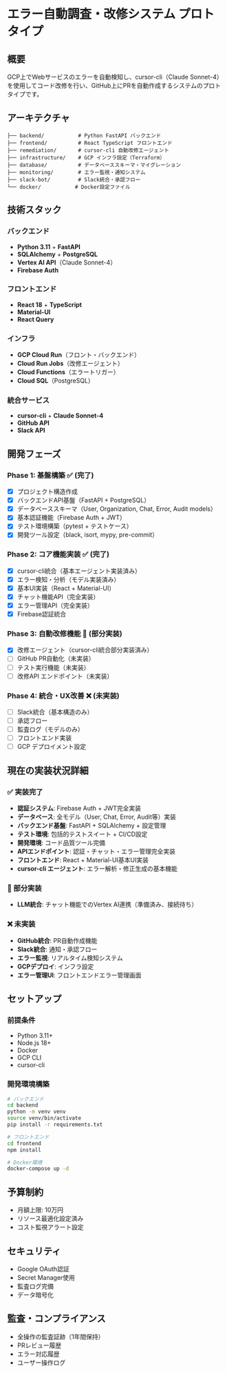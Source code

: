 # エラー自動調査・改修システム プロトタイプ

## 概要
GCP上でWebサービスのエラーを自動検知し、cursor-cli（Claude Sonnet-4）を使用してコード改修を行い、GitHub上にPRを自動作成するシステムのプロトタイプです。

## アーキテクチャ
```
├── backend/           # Python FastAPI バックエンド
├── frontend/          # React TypeScript フロントエンド
├── remediation/       # cursor-cli 自動改修エージェント
├── infrastructure/    # GCP インフラ設定（Terraform）
├── database/          # データベーススキーマ・マイグレーション
├── monitoring/        # エラー監視・通知システム
├── slack-bot/         # Slack統合・承認フロー
└── docker/           # Docker設定ファイル
```

## 技術スタック

### バックエンド
- **Python 3.11** + **FastAPI**
- **SQLAlchemy** + **PostgreSQL**
- **Vertex AI API**（Claude Sonnet-4）
- **Firebase Auth**

### フロントエンド
- **React 18** + **TypeScript**
- **Material-UI**
- **React Query**

### インフラ
- **GCP Cloud Run**（フロント・バックエンド）
- **Cloud Run Jobs**（改修エージェント）
- **Cloud Functions**（エラートリガー）
- **Cloud SQL**（PostgreSQL）

### 統合サービス
- **cursor-cli** + **Claude Sonnet-4**
- **GitHub API**
- **Slack API**

## 開発フェーズ

### Phase 1: 基盤構築 ✅ (完了)
- [x] プロジェクト構造作成
- [x] バックエンドAPI基盤（FastAPI + PostgreSQL）
- [x] データベーススキーマ（User, Organization, Chat, Error, Audit models）
- [x] 基本認証機能（Firebase Auth + JWT）
- [x] テスト環境構築（pytest + テストケース）
- [x] 開発ツール設定（black, isort, mypy, pre-commit）

### Phase 2: コア機能実装 ✅ (完了)
- [x] cursor-cli統合（基本エージェント実装済み）
- [x] エラー検知・分析（モデル実装済み）
- [x] 基本UI実装（React + Material-UI）
- [x] チャット機能API（完全実装）
- [x] エラー管理API（完全実装）
- [x] Firebase認証統合

### Phase 3: 自動改修機能 🚧 (部分実装)
- [x] 改修エージェント（cursor-cli統合部分実装済み）
- [ ] GitHub PR自動化（未実装）
- [ ] テスト実行機能（未実装）
- [ ] 改修API エンドポイント（未実装）

### Phase 4: 統合・UX改善 ❌ (未実装)
- [ ] Slack統合（基本構造のみ）
- [ ] 承認フロー
- [ ] 監査ログ（モデルのみ）
- [ ] フロントエンド実装
- [ ] GCP デプロイメント設定

## 現在の実装状況詳細

### ✅ 実装完了
- **認証システム**: Firebase Auth + JWT完全実装
- **データベース**: 全モデル（User, Chat, Error, Audit等）実装
- **バックエンド基盤**: FastAPI + SQLAlchemy + 設定管理
- **テスト環境**: 包括的テストスイート + CI/CD設定
- **開発環境**: コード品質ツール完備
- **APIエンドポイント**: 認証・チャット・エラー管理完全実装
- **フロントエンド**: React + Material-UI基本UI実装
- **cursor-cli エージェント**: エラー解析・修正生成の基本機能

### 🚧 部分実装
- **LLM統合**: チャット機能でのVertex AI連携（準備済み、接続待ち）

### ❌ 未実装
- **GitHub統合**: PR自動作成機能
- **Slack統合**: 通知・承認フロー
- **エラー監視**: リアルタイム検知システム
- **GCPデプロイ**: インフラ設定
- **エラー管理UI**: フロントエンドエラー管理画面

## セットアップ

### 前提条件
- Python 3.11+
- Node.js 18+
- Docker
- GCP CLI
- cursor-cli

### 開発環境構築
```bash
# バックエンド
cd backend
python -m venv venv
source venv/bin/activate
pip install -r requirements.txt

# フロントエンド
cd frontend
npm install

# Docker環境
docker-compose up -d
```

## 予算制約
- 月額上限: 10万円
- リソース最適化設定済み
- コスト監視アラート設定

## セキュリティ
- Google OAuth認証
- Secret Manager使用
- 監査ログ完備
- データ暗号化

## 監査・コンプライアンス
- 全操作の監査証跡（1年間保持）
- PRレビュー履歴
- エラー対応履歴
- ユーザー操作ログ
